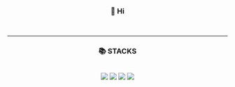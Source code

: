 <div align="center">
  <h3>🥰 Hi</h3>
  <br>
  <hr>
  <h3>📚 STACKS</h3>
  <br>
  <img src="https://img.shields.io/badge/c++-00599C?style=for-the-flat&logo=c%2B%2B&logoColor=white">
  <img src="https://img.shields.io/badge/python-3776AB?style=for-the-flat&logo=python&logoColor=white">
  <img src="https://img.shields.io/badge/linux-FCC624?style=for-the-flat&logo=linux&logoColor=black">
  <img src="https://img.shields.io/badge/github-181717?style=for-the-flat&logo=github&logoColor=white">
</div>

